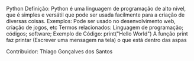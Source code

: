 Python 
Definição: Python é uma linguagem de programação de alto nível, que é simples e versátil que pode ser usada facilmente para a criação de diversas coisas.
Exemplos: Pode ser usado no desenvolvimento web, criação de jogos, etc
Termos relacionados: Linguagem de programação; códigos; software; 
Exemplo de Código: print("Hello World")
A função print faz printar (Escrever uma mensagem na tela) o que está dentro das aspas

Contribuidor: Thiago Gonçalves dos Santos